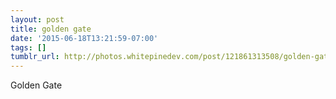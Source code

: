 ```yaml
---
layout: post
title: golden gate
date: '2015-06-18T13:21:59-07:00'
tags: []
tumblr_url: http://photos.whitepinedev.com/post/121861313508/golden-gate
---
```

Golden Gate
